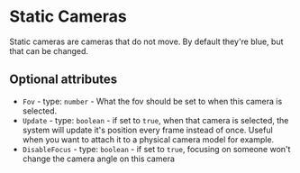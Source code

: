 # Static Cameras

Static cameras are cameras that do not move. By default they're blue, but that can be changed.

## Optional attributes

-   `Fov` - type: `number` - What the fov should be set to when this camera is selected.
-   `Update` - type: `boolean` - if set to `true`, when that camera is selected, the system will update it's position every frame instead of once. Useful when you want to attach it to a physical camera model for example.
-   `DisableFocus` - type: `boolean` - if set to `true`, focusing on someone won't change the camera angle on this camera